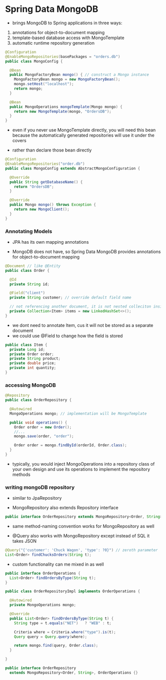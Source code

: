 # Spring Data MongoDB

- brings MongoDB to Spring applications in three ways:

1. annotations for object-to-document mapping
2. template-based database access with MongoTemplate
3. automatic runtime repository generation


```java
@Configuration
@EnableMongoRepositories(basePackages = "orders.db")
public class MongoConfig {

  @Bean
  public MongoFactoryBean mongo() { // construct a Mongo instance
    MongoFactoryBean mongo = new MongoFactoryBean();
    mongo.setHost("localhost");
    return mongo;
  }

  @Bean
  public MongoOperations mongoTemplate(Mongo mongo) {
    return new MongoTemplate(mongo, "OrdersDB");
  }
}
```

- even if you never use MongoTemplate directly, you will need this bean because
  the automatically generated repositories will use it under the covers

- rather than declare those bean directly

```java
@Configuration
@EnableMongoRepositories("order.db")
public class MongoConfig extends AbstractMongoConfiguration {

  @Override
  public String getDatabaseName() {
    return "OrdersDB";
  }

  @Override
  public Mongo mongo() throws Exception {
    return new MongoClient();
  }
}
```

### Annotating Models

- JPA has its own mapping annotations

- MongoDB does not have, so Spring Data MongoDB provides annotations for object-to-document mapping

```java
@Document // like @Entity
public class Order {

  @Id
  private String id;

  @Field("client")
  private String customer; // override default field name

  // not referencing another document, it is not nested colleciton inside document itself
  private Collection<Item> items = new LinkedHashSet<>();
}
```

- we dont need to annotate Item, cus it will not be stored as a separate document
- we could use @Field to change how the field is stored

```java
public class Item {
  private Long id;
  private Order order;
  private String product;
  private double price;
  private int quantity;
}
```

### accessing MongoDB

```java
@Repository
public class OrderRepository {

  @Autowired
  MongoOperations mongo; // implementation will be MongoTemplate

  public void operations() {
    Order order = new Order();
    //...
    mongo.save(order, "order");

    Order order = mongo.findById(orderId, Order.class);
  }
}
```

- typically, you would inject MongoOperations into a repository class of your
  own design and use its operations to implement the repository methods

### writing mongoDB repository

- similar to JpaRepository

- MongoRepository also extends Repository interface

```java
public interface OrderRepository extends MongoRepository<Order, String> {}
```

- same method-naming convention works for MongoRepository as well

- @Query also works with MongoRepository except instead of SQL it takes JSON

```java
@Query("{'customer': 'Chuck Wagon', 'type': ?0}") // zeroth parameter
List<Order> findChucksOrders(String t);
```

- custom functionality can me mixed in as well

```java
public interface OrderOperations {
  List<Order> findOrdersByType(String t);
}
```

```java
public class OrderRepositoryImpl implements OrderOperations {

  @Autowired
  private MongoOperations mongo;

  @Override
  public List<Order> findOrdersByType(String t) {
    String type = t.equals("NET")   ? "WEB" : t;

    Criteria where = Criteria.where("type").is(t);
    Query query = Query.query(where);

    return mongo.find(query, Order.class);
  }

}
```

```java
public interface OrderRepository
  extends MongoRepository<Order, String>, OrderOperations {}
```
